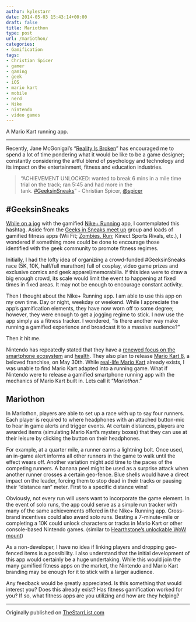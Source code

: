 ```yaml
---
author: kylestarr
date: 2014-05-03 15:43:14+00:00
draft: false
title: Mariothon
type: post
url: /mariothon/
categories:
- Gamification
tags:
- Christian Spicer
- gamer
- gaming
- geek
- iOS
- mario kart
- mobile
- nerd
- Nike
- nintendo
- video games
---
```


A Mario Kart running app.

---

Recently, Jane McGonigal’s “[Reality Is Broken](https://itunes.apple.com/us/book/reality-is-broken/id409506505?mt=11&uo=4&at=1l3v2y3)” has encouraged me to spend a lot of time pondering what it would be like to be a game designer; constantly considering the artful blend of psychology and technology and its impact on the entertainment, fitness and education industries.

> “ACHIEVEMENT UNLOCKED: wanted to break 6 mins in a mile time trial on the track; ran 5:45 and had more in the tank. [#GeeksinSneaks](https://twitter.com/search?q=%23GeeksinsSneaks&src=hash)” - Christian Spicer, [@spicer](https://twitter.com/spicer/status/462632710578507776)

## #GeeksinSneaks

[While on a jog](http://thestarrlist.wordpress.com/2013/01/13/5-reasons-to-run/) with the gamified [Nike+ Running](https://itunes.apple.com/us/app/nike+-running/id387771637?mt=8&uo=4&at=1l3v2y3) app, I contemplated this hashtag. Aside from the [Geeks in Sneaks meet up](http://www.meetup.com/Geeks-In-Sneaks-Nerds-Getting-Their-Exercise-On/) group and loads of gamified fitness apps (Wii Fit; [Zombies, Run](https://itunes.apple.com/us/app/zombies-run!/id503519713?mt=8&uo=4&at=1l3v2y3); Kinect Sports Rivals, etc.), I wondered if something more could be done to encourage those identified with the geek community to promote fitness regimes.

Initially, I had the lofty idea of organizing a crowd-funded #GeeksinSneaks race (5K, 10K, half/full marathon) full of cosplay, video game prizes and exclusive comics and geek apparel/memorabilia. If this idea were to draw a big enough crowd, its scale would limit the event to happening at fixed times in fixed areas. It may not be enough to encourage constant activity.

Then I thought about the Nike+ Running app. I am able to use this app on my own time. Day or night, weekday or weekend. While I appreciate the app’s gamification elements, they have now worn off to some degree; however, they were enough to get a jogging regime to stick. I now use the app simply as a fitness tracker. I wondered, “is there another way make running a gamified experience and broadcast it to a massive audience?”

Then it hit me.

Nintendo has repeatedly stated that they have a [renewed focus on the smartphone ecosystem](http://www.theverge.com/2014/1/29/5359472/nintendo-investor-briefing-q3-2013) and [health](http://www.polygon.com/2014/3/3/5465216/nintendo-aims-to-improve-your-quality-of-life-over-the-next-10-years). They also plan to release [Mario Kart 8](http://www.amazon.com/gp/product/B00DC7G2W8/ref=as_li_tl?ie=UTF8&camp=1789&creative=390957&creativeASIN=B00DC7G2W8&linkCode=as2&tag=tpv07-20&linkId=IK5RBUMNJFHQMNDE), a beloved franchise, on May 30th. While [real-life Mario Kart](https://www.youtube.com/watch?v=w1Iat_WmvrI#t=235) already exists, I was unable to find Mario Kart adapted into a running game. What if Nintendo were to release a gamified smartphone running app with the mechanics of Mario Kart built in. Lets call it “_Mariothon_.”

## Mariothon

In Mariothon, players are able to set up a race with up to say four runners. Each player is required to where headphones with an attached button-mic to hear in game alerts and trigger events. At certain distances, players are awarded items (simulating Mario Kart’s mystery boxes) that they can use at their leisure by clicking the button on their headphones.

For example, at a quarter mile, a runner earns a lightning bolt. Once used, an in-game alert informs all other runners in the game to walk until the effect wears off. Another variation might add time to the paces of the competing runners. A banana peel might be used as a surprise attack when another runner crosses a certain geo-fence. Blue shells would have a direct impact on the leader, forcing them to stop dead in their tracks or pausing their “distance ran” meter. First to a specific distance wins!

Obviously, not every run will users want to incorporate the game element. In the event of solo runs, the app could serve as a simple run tracker with many of the same achievements offered in the Nike+ Running app. Cross-brand incentives could also award solo runs. Besting a 7-minute-mile or completing a 10K could unlock characters or tracks in Mario Kart or other console-based Nintendo games. (similar to [Hearthstone’s unlockable WoW mount](http://wow.joystiq.com/2014/03/16/should-you-be-playing-hearthstone-if-youre-playing-wow/))

As a non-developer, I have no idea if linking players and dropping geo-fenced items is a possibility. I also understand that the initial development of this app would certainly be a huge undertaking. While this would join the many gamified fitness apps on the market, the Nintendo and Mario Kart branding may be enough for it to stick with a larger audience.

Any feedback would be greatly appreciated. Is this something that would interest you? Does this already exist? Has fitness gamification worked for you? If so, what fitness apps are you utilizing and how are they helping?

---

Originally published on [TheStarrList.com](http://thestarrlist.wordpress.com/2014/05/03/mariothon/)

